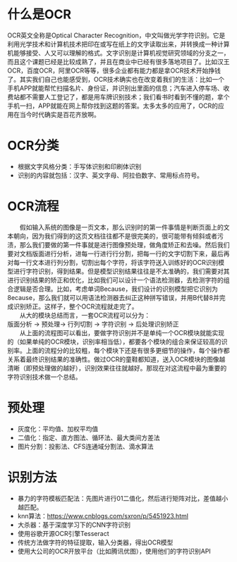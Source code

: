 # 什么是OCR
OCR英文全称是Optical Character Recognition，中文叫做光学字符识别。它是利用光学技术和计算机技术把印在或写在纸上的文字读取出来，并转换成一种计算机能够接受、人又可以理解的格式。文字识别是计算机视觉研究领域的分支之一，而且这个课题已经是比较成熟了，并且在商业中已经有很多落地项目了。比如汉王OCR，百度OCR，阿里OCR等等，很多企业都有能力都是拿OCR技术开始挣钱了。其实我们自己也能感受到，OCR技术确实也在改变着我们的生活：比如一个手机APP就能帮忙扫描名片、身份证，并识别出里面的信息；汽车进入停车场、收费站都不需要人工登记了，都是用车牌识别技术；我们看书时看到不懂的题，拿个手机一扫，APP就能在网上帮你找到这题的答案。太多太多的应用了，OCR的应用在当今时代确实是百花齐放啊。
# OCR分类
* 根据文字风格分类：手写体识别和印刷体识别
* 识别的内容就包括：汉字、英文字母、阿拉伯数字、常用标点符号。
# OCR流程
&emsp;&emsp;假如输入系统的图像是一页文本，那么识别时的第一件事情是判断页面上的文本朝向，因为我们得到的这页文档往往都不是很完美的，很可能带有倾斜或者污渍，那么我们要做的第一件事就是进行图像预处理，做角度矫正和去噪。然后我们要对文档版面进行分析，进每一行进行行分割，把每一行的文字切割下来，最后再对每一行文本进行列分割，切割出每个字符，将该字符送入训练好的OCR识别模型进行字符识别，得到结果。但是模型识别结果往往是不太准确的，我们需要对其进行识别结果的矫正和优化，比如我们可以设计一个语法检测器，去检测字符的组合逻辑是否合理。比如，考虑单词Because，我们设计的识别模型把它识别为8ecause，那么我们就可以用语法检测器去纠正这种拼写错误，并用B代替8并完成识别矫正。这样子，整个OCR流程就走完了。  
&emsp;&emsp;从大的模块总结而言，一套OCR流程可以分为：  
    版面分析 -> 预处理-> 行列切割 -> 字符识别 -> 后处理识别矫正  
&emsp;&emsp;从上面的流程图可以看出，要做字符识别并不是单纯一个OCR模块就能实现的（如果单纯的OCR模块，识别率相当低），都要各个模块的组合来保证较高的识别率。上面的流程分的比较粗，每个模块下还是有很多更细节的操作，每个操作都关系着最终识别结果的准确性。做过OCR的童鞋都知道，送入OCR模块的图像越清晰（即预处理做的越好），识别效果往往就越好。那现在对这流程中最为重要的字符识别技术做一个总结。
# 预处理
* 灰度化：平均值、加权平均值
* 二值化：指定、直方图法、循环法、最大类间方差法
* 图片分割：投影法、CFS连通域分割法、滴水算法
# 识别方法
* 暴力的字符模板匹配法：先图片进行01二值化，然后进行矩阵对比，差值越小越匹配。
* knn算法：https://www.cnblogs.com/sxron/p/5451923.html
* 大杀器：基于深度学习下的CNN字符识别
* 使用谷歌开源OCR引擎Tesseract
* 传统方法做字符的特征提取，输入分类器，得出OCR模型
* 使用大公司的OCR开放平台（比如腾讯优图），使用他们的字符识别API
    